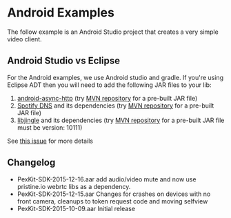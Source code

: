 # Android Examples

The follow example is an Android Studio project that creates a very simple video client.

## Android Studio vs Eclipse

For the Android examples, we use Android studio and gradle.  If you're
using Eclipse ADT then you will need to add the following JAR files to
your lib:

1. [android-async-http](https://github.com/loopj/android-async-http) (try [MVN repository](http://mvnrepository.com/artifact/com.loopj.android/android-async-http/1.4.9) for a pre-built JAR file)
1. [Spotify DNS](https://github.com/spotify/dns-java) and its dependencies (try [MVN repository](http://mvnrepository.com/artifact/com.spotify/dns/3.0.2) for a pre-built JAR file)
1. [libjingle](https://github.com/pristineio/webrtc-android) and its dependencies (try [MVN repository](http://mvnrepository.com/artifact/io.pristine/libjingle) for a pre-built JAR file must be version: 10111)

See [this issue](https://github.com/pexip/pexkit-sdk/issues/4) for more details

## Changelog

  - PexKit-SDK-2015-12-16.aar  add audio/video mute and now use pristine.io webrtc libs
                               as a dependency.
  - PexKit-SDK-2015-12-15.aar  Changes for crashes on devices with no
                               front camera, cleanups to token request code and moving selfview
  - PexKit-SDK-2015-10-09.aar  Initial release
